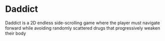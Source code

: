 # Daddict
Daddict is a 2D endless side-scrolling game where the player must navigate forward while avoiding randomly scattered drugs that progressively weaken their body

